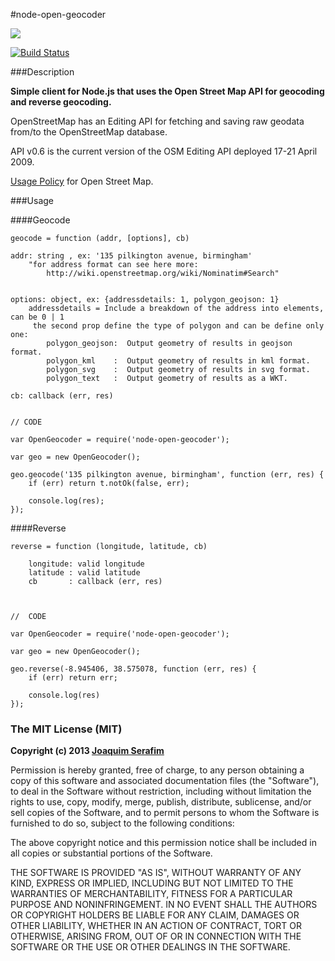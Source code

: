 #node-open-geocoder


<a href="https://nodei.co/npm/node-open-geocoder/"><img src="https://nodei.co/npm/node-open-geocoder.png"></a>

[![Build Status](https://travis-ci.org/joaquimserafim/node-open-geocoder.png?branch=master)](https://travis-ci.org/joaquimserafim/node-open-geocoder)



###Description

**Simple client for Node.js that uses the Open Street Map API for geocoding and reverse geocoding.**


OpenStreetMap has an Editing API for fetching and saving raw geodata from/to the OpenStreetMap database.

API v0.6 is the current version of the OSM Editing API deployed 17-21 April 2009.

[Usage Policy](http://wiki.openstreetmap.org/wiki/Nominatim_usage_policy) for Open Street Map.





###Usage 

####Geocode

	geocode = function (addr, [options], cb)
	
	addr: string , ex: '135 pilkington avenue, birmingham'
		"for address format can see here more: 
			http://wiki.openstreetmap.org/wiki/Nominatim#Search"
	
	
	options: object, ex: {addressdetails: 1, polygon_geojson: 1}
		addressdetails = Include a breakdown of the address into elements, can be 0 | 1		
		 the second prop define the type of polygon and can be define only one:
		 	polygon_geojson:  Output geometry of results in geojson format.
		 	polygon_kml    :  Output geometry of results in kml format.
		 	polygon_svg    :  Output geometry of results in svg format.
		 	polygon_text   :  Output geometry of results as a WKT.

	cb: callback (err, res)


	// CODE
	
	var OpenGeocoder = require('node-open-geocoder');
	
	var geo = new OpenGeocoder();
	
	geo.geocode('135 pilkington avenue, birmingham', function (err, res) {
    	if (err) return t.notOk(false, err);
    	
    	console.log(res);
  	});
  	
  	
  	
####Reverse

	reverse = function (longitude, latitude, cb)
		
		longitude: valid longitude
		latitude : valid latitude		
		cb       : callback (err, res)
	
	

	//	CODE	
	
	var OpenGeocoder = require('node-open-geocoder');
	
	var geo = new OpenGeocoder();

	geo.reverse(-8.945406, 38.575078, function (err, res) {
    	if (err) return err;
    	
    	console.log(res)	
	});






### The MIT License (MIT)

**Copyright (c) 2013 [Joaquim Serafim](http://joaquimserafim.pt)**

Permission is hereby granted, free of charge, to any person obtaining a copy
of this software and associated documentation files (the "Software"), to deal
in the Software without restriction, including without limitation the rights
to use, copy, modify, merge, publish, distribute, sublicense, and/or sell
copies of the Software, and to permit persons to whom the Software is
furnished to do so, subject to the following conditions:

The above copyright notice and this permission notice shall be included in
all copies or substantial portions of the Software.

THE SOFTWARE IS PROVIDED "AS IS", WITHOUT WARRANTY OF ANY KIND, EXPRESS OR
IMPLIED, INCLUDING BUT NOT LIMITED TO THE WARRANTIES OF MERCHANTABILITY,
FITNESS FOR A PARTICULAR PURPOSE AND NONINFRINGEMENT. IN NO EVENT SHALL THE
AUTHORS OR COPYRIGHT HOLDERS BE LIABLE FOR ANY CLAIM, DAMAGES OR OTHER
LIABILITY, WHETHER IN AN ACTION OF CONTRACT, TORT OR OTHERWISE, ARISING FROM,
OUT OF OR IN CONNECTION WITH THE SOFTWARE OR THE USE OR OTHER DEALINGS IN
THE SOFTWARE.
